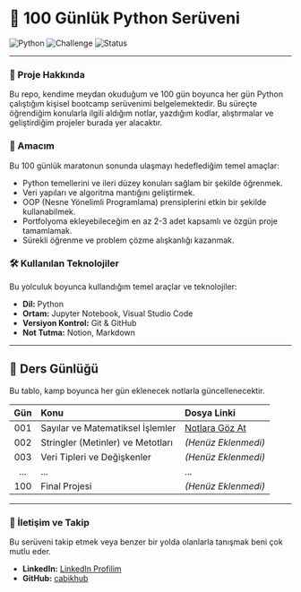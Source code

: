 # 🐍 100 Günlük Python Serüveni

![Python](https://img.shields.io/badge/Python-3.11%2B-blue?logo=python)
![Challenge](https://img.shields.io/badge/Challenge-100_Days_of_Code-orange)
![Status](https://img.shields.io/badge/Status-Devam_Ediyor-brightgreen)


---

### 📖 Proje Hakkında

Bu repo, kendime meydan okuduğum ve 100 gün boyunca her gün Python çalıştığım kişisel bootcamp serüvenimi belgelemektedir. Bu süreçte öğrendiğim konularla ilgili aldığım notlar, yazdığım kodlar, alıştırmalar ve geliştirdiğim projeler burada yer alacaktır.

### 🎯 Amacım

Bu 100 günlük maratonun sonunda ulaşmayı hedeflediğim temel amaçlar:

-   Python temellerini ve ileri düzey konuları sağlam bir şekilde öğrenmek.
-   Veri yapıları ve algoritma mantığını geliştirmek.
-   OOP (Nesne Yönelimli Programlama) prensiplerini etkin bir şekilde kullanabilmek.
-   Portfolyoma ekleyebileceğim en az 2-3 adet kapsamlı ve özgün proje tamamlamak.
-   Sürekli öğrenme ve problem çözme alışkanlığı kazanmak.

### 🛠️ Kullanılan Teknolojiler

Bu yolculuk boyunca kullandığım temel araçlar ve teknolojiler:

-   **Dil:** Python
-   **Ortam:** Jupyter Notebook, Visual Studio Code
-   **Versiyon Kontrol:** Git & GitHub
-   **Not Tutma:** Notion, Markdown

---

## 🚀 Ders Günlüğü

Bu tablo, kamp boyunca her gün eklenecek notlarla güncellenecektir.

| Gün | Konu | Dosya Linki |
|:---:|:---|:---|
| 001 | Sayılar ve Matematiksel İşlemler | [Notlara Göz At](./ders_notlari/001_Sayilar_ve_Islemler.ipynb) |
| 002 | Stringler (Metinler) ve Metotları | *(Henüz Eklenmedi)* |
| 003 | Veri Tipleri ve Değişkenler | *(Henüz Eklenmedi)* |
| ... | ... | ... |
| 100 | Final Projesi | *(Henüz Eklenmedi)* |

---

### 🔗 İletişim ve Takip

Bu serüveni takip etmek veya benzer bir yolda olanlarla tanışmak beni çok mutlu eder.

-   **LinkedIn:** [LinkedIn Profilim](https://www.linkedin.com/in/emirhan-%C3%A7ab%C4%B1k-652594370/)
-   **GitHub:** [cabikhub](https://github.com/cabikhub)

